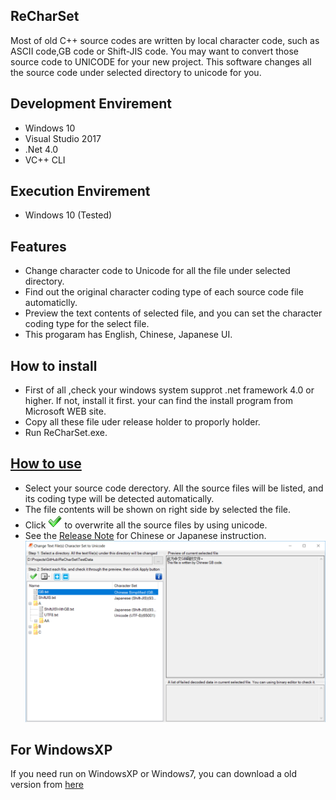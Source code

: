 ## ReCharSet
Most of old C++ source codes are written by local character code, such as ASCII code,GB code or Shift-JIS code. You may want to convert those source code to UNICODE for your new project. This software changes all the source code under selected directory to unicode for you.

## Development Envirement
- Windows 10
- Visual Studio 2017
- .Net 4.0
- VC++ CLI

## Execution Envirement
- Windows 10 (Tested)

## Features
- Change character code to Unicode for all the file under selected directory.
- Find out the original character coding type of each source code file automaticlly.
- Preview the text contents of selected file, and you can set the character coding type for the select file.
- This progaram has English, Chinese, Japanese UI.


## How to install
- First of all ,check your windows system supprot .net framework 4.0 or higher. If not, install it first. your can find the install program from Microsoft WEB site.
- Copy all these file uder release holder to proporly holder.
- Run ReCharSet.exe.

## [How to use](ReCharSet/ReleaseNote.txt)
- Select your source code derectory. All the source files will be listed, and its coding type will be detected automatically.
- The file contents will be shown on right side by selected the file.
- Click ![Apply button](ReCharSet/Images/apply.png) to overwrite all the source files by using unicode.
- See the [Release Note](ReCharSet/ReleaseNote.txt) for Chinese or Japanese instruction.
![Screenshot](ReCharSet/Images/ScreenShot.png)

## For WindowsXP
If you need run on WindowsXP or Windows7, you can download a old version from [here](http://www.infbj.com/?L=en-us&M=FreeSoftwares)
